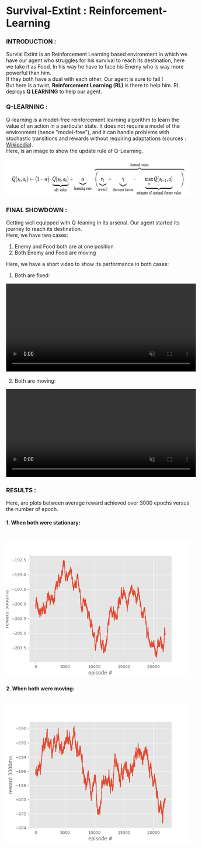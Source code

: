 # Survival-Extint : Reinforcement-Learning
<B><h3>INTRODUCTION :</h3></B>
Survial Extint is an Reinforcement Learning based environment in which we have our agent
who struggles for his survival to reach its destination, here we take it as Food. 
In his way he have to face his Enemy who is way more powerful than him.<br> If they both have a dual with each 
other. Our agent is sure to fail !<br>
But here is a twist, <B>Reinforcement Learning (RL)</B> is there to help him. RL deploys <B>Q LEARNING</B> to help our agent. 

<B><h3>Q-LEARNING :</h3></B>
Q-learning is a model-free reinforcement learning algorithm to learn the value of an action in a particular state. It does not require a model of the environment (hence "model-free"), and it can handle problems with stochastic transitions and rewards without requiring adaptations (sources : <a href = "https://en.wikipedia.org/wiki/Q-learning">Wikipedia</a>).<br>
Here, is an image to show the update rule of Q-Learning.<br><br>
<img src="images/Q_learning.png" width = "900" height = "100"><br>
<B><h3>FINAL SHOWDOWN :</h3></B>
Getting well equipped with Q-leaning in its arsenal. Our agent started its journey to reach its destination.<br>
Here, we have two cases:<br>
1. Enemy and Food both are at one position
2. Both Enemy and Food are moving

Here, we have a short video to show its performance in both cases:
1. Both are fixed:<br>
<video width="520" height="240" autoplay muted>
  <source src="live_demo/survial_extint_stop_mode.mp4" type="video/mp4">
</video>

2. Both are moving:<br>
<video width="520" height="240" autoplay muted>
  <source src="live_demo/survival_extint_moving_mode.mp4" type="video/mp4">
</video>












<B><h3>RESULTS :</h3></B>
Here, are plots between average reward achieved over 3000 epochs versus the number of epoch.

<B><h4>1. When both were stationary:</h4></B><br>
<img src = "images/reward_vs_episode_stopping_mode.png">
<br>
<B><h4>2. When both were moving:</h4></B><br>
<img src = "images/reward_vs_episode_moving_mode.png">

